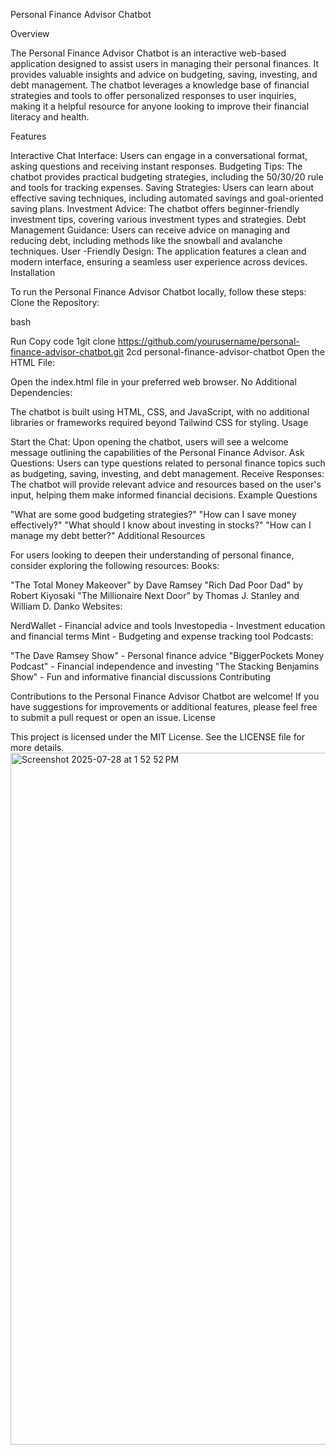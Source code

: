 Personal Finance Advisor Chatbot

Overview

The Personal Finance Advisor Chatbot is an interactive web-based application designed to assist users in managing their personal finances. It provides valuable insights and advice on budgeting, saving, investing, and debt management. The chatbot leverages a knowledge base of financial strategies and tools to offer personalized responses to user inquiries, making it a helpful resource for anyone looking to improve their financial literacy and health.

Features

Interactive Chat Interface: Users can engage in a conversational format, asking questions and receiving instant responses.
Budgeting Tips: The chatbot provides practical budgeting strategies, including the 50/30/20 rule and tools for tracking expenses.
Saving Strategies: Users can learn about effective saving techniques, including automated savings and goal-oriented saving plans.
Investment Advice: The chatbot offers beginner-friendly investment tips, covering various investment types and strategies.
Debt Management Guidance: Users can receive advice on managing and reducing debt, including methods like the snowball and avalanche techniques.
User -Friendly Design: The application features a clean and modern interface, ensuring a seamless user experience across devices.
Installation

To run the Personal Finance Advisor Chatbot locally, follow these steps:
Clone the Repository:

bash

Run
Copy code
1git clone https://github.com/yourusername/personal-finance-advisor-chatbot.git
2cd personal-finance-advisor-chatbot
Open the HTML File:

Open the index.html file in your preferred web browser.
No Additional Dependencies:

The chatbot is built using HTML, CSS, and JavaScript, with no additional libraries or frameworks required beyond Tailwind CSS for styling.
Usage

Start the Chat: Upon opening the chatbot, users will see a welcome message outlining the capabilities of the Personal Finance Advisor.
Ask Questions: Users can type questions related to personal finance topics such as budgeting, saving, investing, and debt management.
Receive Responses: The chatbot will provide relevant advice and resources based on the user's input, helping them make informed financial decisions.
Example Questions

"What are some good budgeting strategies?"
"How can I save money effectively?"
"What should I know about investing in stocks?"
"How can I manage my debt better?"
Additional Resources

For users looking to deepen their understanding of personal finance, consider exploring the following resources:
Books:

"The Total Money Makeover" by Dave Ramsey
"Rich Dad Poor Dad" by Robert Kiyosaki
"The Millionaire Next Door" by Thomas J. Stanley and William D. Danko
Websites:

NerdWallet - Financial advice and tools
Investopedia - Investment education and financial terms
Mint - Budgeting and expense tracking tool
Podcasts:

"The Dave Ramsey Show" - Personal finance advice
"BiggerPockets Money Podcast" - Financial independence and investing
"The Stacking Benjamins Show" - Fun and informative financial discussions
Contributing

Contributions to the Personal Finance Advisor Chatbot are welcome! If you have suggestions for improvements or additional features, please feel free to submit a pull request or open an issue.
License

This project is licensed under the MIT License. See the LICENSE file for more details.<img width="1710" height="1107" alt="Screenshot 2025-07-28 at 1 52 52 PM" src="https://github.com/user-attachments/assets/f51e1bdc-3464-4d6d-9f43-d147eb5e4568" />
